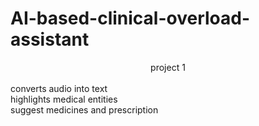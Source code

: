 # AI-based-clinical-overload-assistant
<center> project 1 </center>
<br>
<ls>
converts audio into text
<br>
highlights medical entities
<br>
suggest medicines and prescription
</ls>
